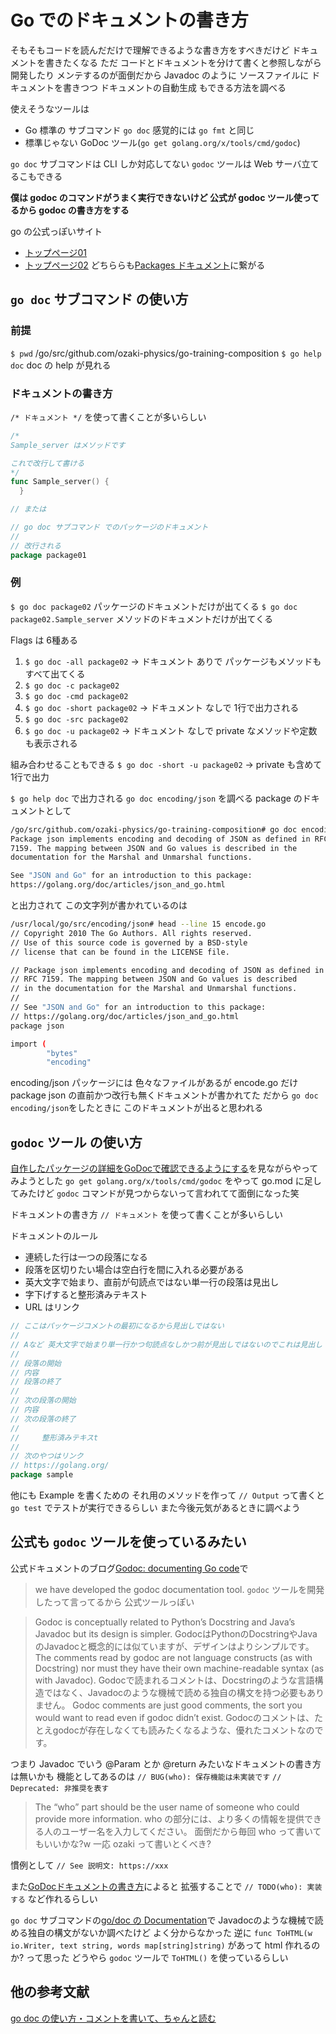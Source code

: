 # Go でのドキュメントの書き方
そもそもコードを読んだだけで理解できるような書き方をすべきだけど ドキュメントを書きたくなる
ただ コードとドキュメントを分けて書くと参照しながら開発したり メンテするのが面倒だから
Javadoc のように ソースファイルに ドキュメントを書きつつ ドキュメントの自動生成 もできる方法を調べる

使えそうなツールは
- Go 標準の サブコマンド `go doc` 感覚的には `go fmt` と同じ
- 標準じゃない GoDoc ツール(`go get golang.org/x/tools/cmd/godoc`)

`go doc` サブコマンドは CLI しか対応してない
`godoc` ツールは Web サーバ立てるこもできる

__僕は godoc のコマンドがうまく実行できないけど 公式が godoc ツール使ってるから godoc の書き方をする__

go の公式っぽいサイト
- [トップページ01](https://golang.org/)
- [トップページ02](https://go.dev/)
どちららも[Packages ドキュメント](https://pkg.go.dev/std)に繋がる

## `go doc` サブコマンド の使い方
### 前提
`$ pwd`
/go/src/github.com/ozaki-physics/go-training-composition
`$ go help doc`
doc の help が見れる
### ドキュメントの書き方
`/* ドキュメント */` を使って書くことが多いらしい
```go
/*
Sample_server はメソッドです

これで改行して書ける
*/
func Sample_server() {
  }

// または

// go doc サブコマンド でのパッケージのドキュメント
// 
// 改行される
package package01
```
### 例
`$ go doc package02`
パッケージのドキュメントだけが出てくる
`$ go doc package02.Sample_server`
メソッドのドキュメントだけが出てくる

Flags は 6種ある
1. `$ go doc -all package02`
→ ドキュメント ありで パッケージもメソッドもすべて出てくる
2. `$ go doc -c package02`
3. `$ go doc -cmd package02`
4. `$ go doc -short package02`
→ ドキュメント なしで 1行で出力される
5. `$ go doc -src package02`
6. `$ go doc -u package02`
→ ドキュメント なしで private なメソッドや定数も表示される

組み合わせることもできる
`$ go doc -short -u package02`
→ private も含めて1行で出力

`$ go help doc` で出力される `go doc encoding/json` を調べる
package のドキュメントとして
```bash
/go/src/github.com/ozaki-physics/go-training-composition# go doc encoding/json
Package json implements encoding and decoding of JSON as defined in RFC
7159. The mapping between JSON and Go values is described in the
documentation for the Marshal and Unmarshal functions.

See "JSON and Go" for an introduction to this package:
https://golang.org/doc/articles/json_and_go.html
```
と出力されて この文字列が書かれているのは
```bash
/usr/local/go/src/encoding/json# head --line 15 encode.go
// Copyright 2010 The Go Authors. All rights reserved.
// Use of this source code is governed by a BSD-style
// license that can be found in the LICENSE file.

// Package json implements encoding and decoding of JSON as defined in
// RFC 7159. The mapping between JSON and Go values is described
// in the documentation for the Marshal and Unmarshal functions.
//
// See "JSON and Go" for an introduction to this package:
// https://golang.org/doc/articles/json_and_go.html
package json

import (
        "bytes"
        "encoding"
```
encoding/json パッケージには 色々なファイルがあるが encode.go だけ package json の直前かつ改行も無くドキュメントが書かれてた
だから `go doc encoding/json`をしたときに このドキュメントが出ると思われる

## `godoc` ツール の使い方
[自作したパッケージの詳細をGoDocで確認できるようにする](https://hodalog.com/show-details-of-go-package-using-godoc/)を見ながらやってみようとした
`go get golang.org/x/tools/cmd/godoc` をやって go.mod に足してみたけど
`godoc` コマンドが見つからないって言われてて面倒になった笑

ドキュメントの書き方
`// ドキュメント` を使って書くことが多いらしい

ドキュメントのルール
- 連続した行は一つの段落になる
- 段落を区切りたい場合は空白行を間に入れる必要がある
- 英大文字で始まり、直前が句読点ではない単一行の段落は見出し
- 字下げすると整形済みテキスト
- URL はリンク

```go
// ここはパッケージコメントの最初になるから見出しではない
// 
// Aなど 英大文字で始まり単一行かつ句読点なしかつ前が見出しではないのでこれは見出し
// 
// 段落の開始
// 内容
// 段落の終了
// 
// 次の段落の開始
// 内容
// 次の段落の終了
// 
//     整形済みテキスt
// 
// 次のやつはリンク
// https://golang.org/
package sample
```

他にも Example を書くための それ用のメソッドを作って `// Output` って書くと `go test` でテストが実行できるらしい
また今後元気があるときに調べよう

## 公式も `godoc` ツールを使っているみたい
公式ドキュメントのブログ[Godoc: documenting Go code](https://go.dev/blog/godoc)で
>we have developed the godoc documentation tool.
`godoc` ツールを開発したって言ってるから 公式ツールっぽい

>Godoc is conceptually related to Python’s Docstring and Java’s Javadoc but its design is simpler.
GodocはPythonのDocstringやJavaのJavadocと概念的には似ていますが、デザインはよりシンプルです。
>The comments read by godoc are not language constructs (as with Docstring) nor must they have their own machine-readable syntax (as with Javadoc).
Godocで読まれるコメントは、Docstringのような言語構造ではなく、Javadocのような機械で読める独自の構文を持つ必要もありません。
>Godoc comments are just good comments, the sort you would want to read even if godoc didn’t exist.
Godocのコメントは、たとえgodocが存在しなくても読みたくなるような、優れたコメントなのです。

つまり Javadoc でいう @Param とか @return みたいなドキュメントの書き方は無いかも
機能としてあるのは 
`// BUG(who): 保存機能は未実装です`
`// Deprecated: 非推奨を表す`
>The “who” part should be the user name of someone who could provide more information.
who の部分には、より多くの情報を提供できる人のユーザー名を入力してください。
面倒だから毎回 who って書いてもいいかな?w 一応 ozaki って書いとくべき?

慣例として
`// See 説明文: https://xxx`

また[GoDocドキュメントの書き方](https://blog.lufia.org/entry/2018/05/14/150400)によると
拡張することで
`// TODO(who): 実装する`
など作れるらしい

`go doc` サブコマンドの[go/doc の Documentation](https://pkg.go.dev/go/doc)で
Javadocのような機械で読める独自の構文がないか調べたけど よく分からなかった
逆に `func ToHTML(w io.Writer, text string, words map[string]string)` があって html 作れるのか? って思った
どうやら `godoc` ツールで `ToHTML()` を使っているらしい

## 他の参考文献
[go doc の使い方・コメントを書いて、ちゃんと読む](https://ayasuda.github.io/pages/introduction_go_doc.html)
